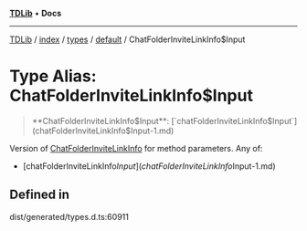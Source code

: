 [**TDLib**](../../../../../../README.md) • **Docs**

***

[TDLib](../../../../../../modules.md) / [index](../../../../../README.md) / [types](../../../README.md) / [default](../README.md) / ChatFolderInviteLinkInfo$Input

# Type Alias: ChatFolderInviteLinkInfo$Input

> **ChatFolderInviteLinkInfo$Input**: [`chatFolderInviteLinkInfo$Input`](chatFolderInviteLinkInfo$Input-1.md)

Version of [ChatFolderInviteLinkInfo](ChatFolderInviteLinkInfo.md) for method parameters.
Any of:
- [chatFolderInviteLinkInfo$Input](chatFolderInviteLinkInfo$Input-1.md)

## Defined in

dist/generated/types.d.ts:60911

